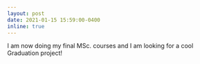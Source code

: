 ```yaml
---
layout: post
date: 2021-01-15 15:59:00-0400
inline: true
---
```


I am now doing my final MSc. courses and I am looking for a cool Graduation project!
